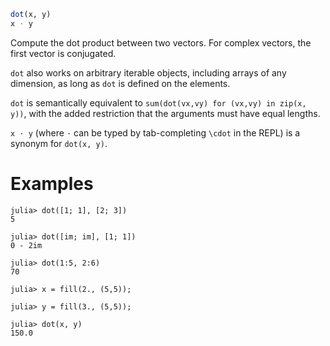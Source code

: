 ```julia
dot(x, y)
x ⋅ y
```

Compute the dot product between two vectors. For complex vectors, the first vector is conjugated.

`dot` also works on arbitrary iterable objects, including arrays of any dimension, as long as `dot` is defined on the elements.

`dot` is semantically equivalent to `sum(dot(vx,vy) for (vx,vy) in zip(x, y))`, with the added restriction that the arguments must have equal lengths.

`x ⋅ y` (where `⋅` can be typed by tab-completing `\cdot` in the REPL) is a synonym for `dot(x, y)`.

# Examples

```jldoctest
julia> dot([1; 1], [2; 3])
5

julia> dot([im; im], [1; 1])
0 - 2im

julia> dot(1:5, 2:6)
70

julia> x = fill(2., (5,5));

julia> y = fill(3., (5,5));

julia> dot(x, y)
150.0
```
